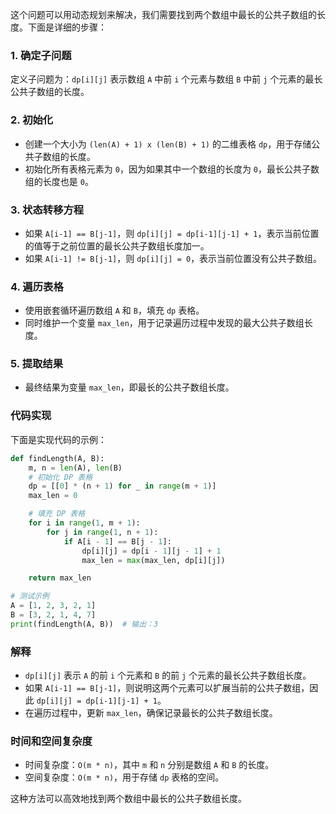 这个问题可以用动态规划来解决，我们需要找到两个数组中最长的公共子数组的长度。下面是详细的步骤：

### 1. 确定子问题
定义子问题为：`dp[i][j]` 表示数组 `A` 中前 `i` 个元素与数组 `B` 中前 `j` 个元素的最长公共子数组的长度。

### 2. 初始化
- 创建一个大小为 `(len(A) + 1) x (len(B) + 1)` 的二维表格 `dp`，用于存储公共子数组的长度。
- 初始化所有表格元素为 `0`，因为如果其中一个数组的长度为 `0`，最长公共子数组的长度也是 `0`。

### 3. 状态转移方程
- 如果 `A[i-1] == B[j-1]`，则 `dp[i][j] = dp[i-1][j-1] + 1`，表示当前位置的值等于之前位置的最长公共子数组长度加一。
- 如果 `A[i-1] != B[j-1]`，则 `dp[i][j] = 0`，表示当前位置没有公共子数组。

### 4. 遍历表格
- 使用嵌套循环遍历数组 `A` 和 `B`，填充 `dp` 表格。
- 同时维护一个变量 `max_len`，用于记录遍历过程中发现的最大公共子数组长度。

### 5. 提取结果
- 最终结果为变量 `max_len`，即最长的公共子数组长度。

### 代码实现
下面是实现代码的示例：

```python
def findLength(A, B):
    m, n = len(A), len(B)
    # 初始化 DP 表格
    dp = [[0] * (n + 1) for _ in range(m + 1)]
    max_len = 0

    # 填充 DP 表格
    for i in range(1, m + 1):
        for j in range(1, n + 1):
            if A[i - 1] == B[j - 1]:
                dp[i][j] = dp[i - 1][j - 1] + 1
                max_len = max(max_len, dp[i][j])

    return max_len

# 测试示例
A = [1, 2, 3, 2, 1]
B = [3, 2, 1, 4, 7]
print(findLength(A, B))  # 输出：3
```

### 解释
- `dp[i][j]` 表示 `A` 的前 `i` 个元素和 `B` 的前 `j` 个元素的最长公共子数组长度。
- 如果 `A[i-1] == B[j-1]`，则说明这两个元素可以扩展当前的公共子数组，因此 `dp[i][j] = dp[i-1][j-1] + 1`。
- 在遍历过程中，更新 `max_len`，确保记录最长的公共子数组长度。

### 时间和空间复杂度
- 时间复杂度：`O(m * n)`，其中 `m` 和 `n` 分别是数组 `A` 和 `B` 的长度。
- 空间复杂度：`O(m * n)`，用于存储 `dp` 表格的空间。

这种方法可以高效地找到两个数组中最长的公共子数组长度。
